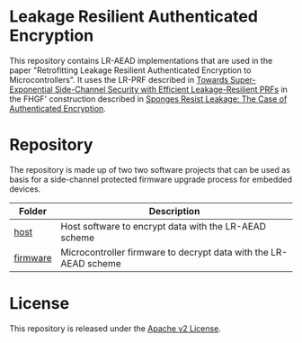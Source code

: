 # Leakage Resilient Authenticated Encryption 

This repository contains LR-AEAD implementations that are used in the paper "Retrofitting Leakage Resilient Authenticated Encryption to Microcontrollers".
It uses the LR-PRF described in [Towards Super-Exponential Side-Channel Security with Efficient Leakage-Resilient PRFs](https://link.springer.com/chapter/10.1007%2F978-3-642-33027-8_12)
in the FHGF' construction described in [Sponges Resist Leakage: The Case of Authenticated Encryption](https://link.springer.com/chapter/10.1007%2F978-3-030-34621-8_8).


# Repository

The repository is made up of two two software projects that can be used as basis
for a side-channel protected firmware upgrade process for embedded devices.

| Folder                 | Description                                                      |
| -----------------------| -----------------------------------------------------------------|
| [host](./host)         | Host software to encrypt data with the LR-AEAD scheme            |
| [firmware](./firmware) | Microcontroller firmware to decrypt data with the LR-AEAD scheme |


# License

This repository is released under the [Apache v2 License](LICENSE.txt).
